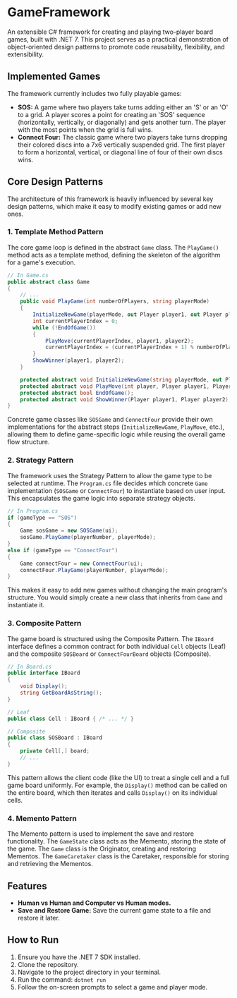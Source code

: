 
# GameFramework

An extensible C# framework for creating and playing two-player board games, built with .NET 7. This project serves as a practical demonstration of object-oriented design patterns to promote code reusability, flexibility, and extensibility.

## Implemented Games

The framework currently includes two fully playable games:

*   **SOS:** A game where two players take turns adding either an 'S' or an 'O' to a grid. A player scores a point for creating an 'SOS' sequence (horizontally, vertically, or diagonally) and gets another turn. The player with the most points when the grid is full wins.
*   **Connect Four:** The classic game where two players take turns dropping their colored discs into a 7x6 vertically suspended grid. The first player to form a horizontal, vertical, or diagonal line of four of their own discs wins.

## Core Design Patterns

The architecture of this framework is heavily influenced by several key design patterns, which make it easy to modify existing games or add new ones.

### 1. Template Method Pattern

The core game loop is defined in the abstract `Game` class. The `PlayGame()` method acts as a template method, defining the skeleton of the algorithm for a game's execution.

```csharp
// In Game.cs
public abstract class Game
{
    // ...
    public void PlayGame(int numberOfPlayers, string playerMode)
    {
        InitializeNewGame(playerMode, out Player player1, out Player player2);
        int currentPlayerIndex = 0;
        while (!EndOfGame())
        {
            PlayMove(currentPlayerIndex, player1, player2);
            currentPlayerIndex = (currentPlayerIndex + 1) % numberOfPlayers;
        }
        ShowWinner(player1, player2);
    }

    protected abstract void InitializeNewGame(string playerMode, out Player player1, out Player player2);
    protected abstract void PlayMove(int player, Player player1, Player player2);
    protected abstract bool EndOfGame();
    protected abstract void ShowWinner(Player player1, Player player2);
}
```

Concrete game classes like `SOSGame` and `ConnectFour` provide their own implementations for the abstract steps (`InitializeNewGame`, `PlayMove`, etc.), allowing them to define game-specific logic while reusing the overall game flow structure.

### 2. Strategy Pattern

The framework uses the Strategy Pattern to allow the game type to be selected at runtime. The `Program.cs` file decides which concrete `Game` implementation (`SOSGame` or `ConnectFour`) to instantiate based on user input. This encapsulates the game logic into separate strategy objects.

```csharp
// In Program.cs
if (gameType == "SOS")
{
    Game sosGame = new SOSGame(ui);
    sosGame.PlayGame(playerNumber, playerMode);
}
else if (gameType == "ConnectFour")
{
    Game connectFour = new ConnectFour(ui);
    connectFour.PlayGame(playerNumber, playerMode);
}
```

This makes it easy to add new games without changing the main program's structure. You would simply create a new class that inherits from `Game` and instantiate it.

### 3. Composite Pattern

The game board is structured using the Composite Pattern. The `IBoard` interface defines a common contract for both individual `Cell` objects (Leaf) and the composite `SOSBoard` or `ConnectFourBoard` objects (Composite).

```csharp
// In Board.cs
public interface IBoard
{
    void Display();
    string GetBoardAsString();
}

// Leaf
public class Cell : IBoard { /* ... */ }

// Composite
public class SOSBoard : IBoard
{
    private Cell[,] board;
    // ...
}
```

This pattern allows the client code (like the UI) to treat a single cell and a full game board uniformly. For example, the `Display()` method can be called on the entire board, which then iterates and calls `Display()` on its individual cells.

### 4. Memento Pattern

The Memento pattern is used to implement the save and restore functionality. The `GameState` class acts as the Memento, storing the state of the game. The `Game` class is the Originator, creating and restoring Mementos. The `GameCaretaker` class is the Caretaker, responsible for storing and retrieving the Mementos.

## Features

*   **Human vs Human and Computer vs Human modes.**
*   **Save and Restore Game:** Save the current game state to a file and restore it later.

## How to Run

1.  Ensure you have the .NET 7 SDK installed.
2.  Clone the repository.
3.  Navigate to the project directory in your terminal.
4.  Run the command: `dotnet run`
5.  Follow the on-screen prompts to select a game and player mode.
